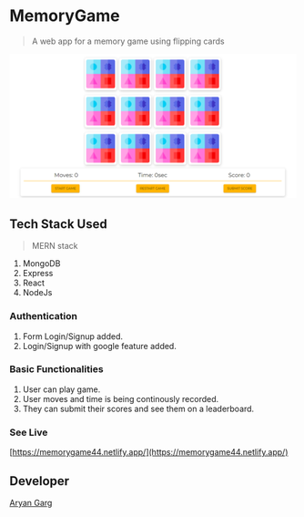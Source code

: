 # MemoryGame
> A web app for a memory game using flipping cards

![alt text](https://github.com/aryan0141/memorygame_frontend/blob/master/bannerImg.png?raw=true)

## Tech Stack Used
> MERN stack
1. MongoDB
2. Express
3. React
4. NodeJs

### Authentication 
1. Form Login/Signup added.
2. Login/Signup with google feature added. 

### Basic Functionalities
1. User can play game. 
2. User moves and time is being continously recorded. 
3. They can submit their scores and see them on a leaderboard.

### See Live 
[https://memorygame44.netlify.app/](https://memorygame44.netlify.app/)

## Developer 
[Aryan Garg](https://github.com/aryan0141)
